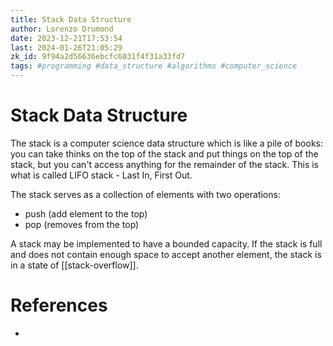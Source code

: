 ```yaml
---
title: Stack Data Structure
author: Lorenzo Drumond
date: 2023-12-21T17:53:54
last: 2024-01-26T21:05:29
zk_id: 9f94a2d56636ebcfc6031f4f31a33fd7
tags: #programming #data_structure #algorithms #computer_science
---
```



# Stack Data Structure
The stack is a computer science data structure which is like a pile of books:
you can take thinks on the top of the stack and put things on the top of the
stack,  but you can't access anything for the remainder of the stack. This is
what is called LIFO stack - Last In, First Out.

The stack serves as a collection of elements with two operations:
- push (add element to the top)
- pop (removes from the top)

A stack may be implemented to have a bounded capacity. If the stack is full and
does not contain enough space to accept another element, the stack is in a
state of [[stack-overflow]].

# References
-
